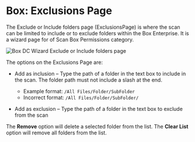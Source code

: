 # Box: Exclusions Page

The Exclude or Include folders page (ExclusionsPage) is where the scan can be limited to include or
to exclude folders within the Box Enterprise. It is a wizard page for of Scan Box Permissions
category.

![Box DC Wizard Exclude or Include folders page](/img/versioned_docs/accessanalyzer_11.6/accessanalyzer/admin/datacollector/box/exclusions.webp)

The options on the Exclusions Page are:

- Add as inclusion – Type the path of a folder in the text box to include in the scan. The folder
  path must not include a slash at the end.

    - Example format: `/All Files/Folder/SubFolder`
    - Incorrect format: `/All Files/Folder/SubFolder/`

- Add as exclusion – Type the path of a folder in the text box to exclude from the scan

The **Remove** option will delete a selected folder from the list. The **Clear List** option will
remove all folders from the list.
